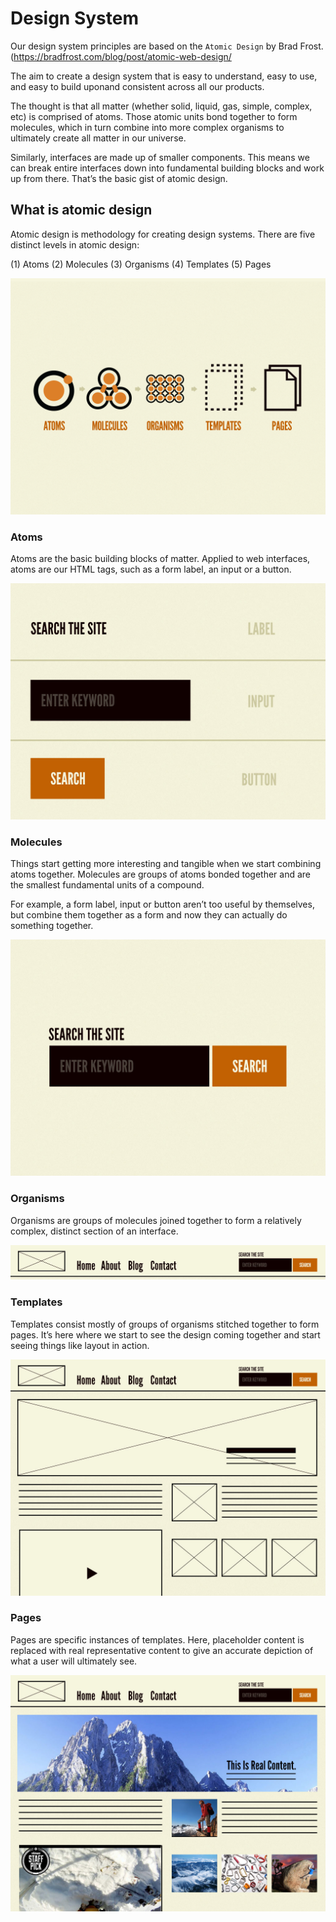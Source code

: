 # Design System

Our design system principles are based on the `Atomic Design` by Brad Frost. (<https://bradfrost.com/blog/post/atomic-web-design/>

The aim to create a design system that is easy to understand, easy to use, and easy to build uponand consistent across all our products.

The thought is that all matter (whether solid, liquid, gas, simple, complex, etc) is comprised of atoms. Those atomic units bond together to form molecules, which in turn combine into more complex organisms to ultimately create all matter in our universe.

Similarly, interfaces are made up of smaller components. This means we can break entire interfaces down into fundamental building blocks and work up from there. That’s the basic gist of atomic design.

## What is atomic design

Atomic design is methodology for creating design systems. There are five distinct levels in atomic design:

(1) Atoms
(2) Molecules
(3) Organisms
(4) Templates
(5) Pages

![atomic-design](images/atomic-design.png)

### Atoms

Atoms are the basic building blocks of matter. Applied to web interfaces, atoms are our HTML tags, such as a form label, an input or a button.

![atom](images/atoms.jpg)

### Molecules

Things start getting more interesting and tangible when we start combining atoms together. Molecules are groups of atoms bonded together and are the smallest fundamental units of a compound.

For example, a form label, input or button aren’t too useful by themselves, but combine them together as a form and now they can actually do something together.

![molecule](images/molecule.jpg)

### Organisms

Organisms are groups of molecules joined together to form a relatively complex, distinct section of an interface.

![organism](images/organism.jpg)

### Templates

Templates consist mostly of groups of organisms stitched together to form pages. It’s here where we start to see the design coming together and start seeing things like layout in action.

![template](images/template.jpg)

### Pages

Pages are specific instances of templates. Here, placeholder content is replaced with real representative content to give an accurate depiction of what a user will ultimately see.

![page](images/page.jpg)
